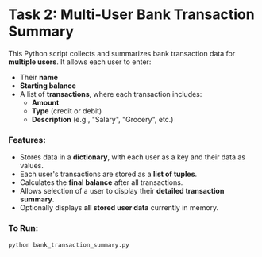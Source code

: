 # Task 2: Multi-User Bank Transaction Summary

This Python script collects and summarizes bank transaction data for **multiple users**. It allows each user to enter:

- Their **name**
- **Starting balance**
- A list of **transactions**, where each transaction includes:
  - **Amount**
  - **Type** (credit or debit)
  - **Description** (e.g., "Salary", "Grocery", etc.)

### Features:
- Stores data in a **dictionary**, with each user as a key and their data as values.
- Each user's transactions are stored as a **list of tuples**.
- Calculates the **final balance** after all transactions.
- Allows selection of a user to display their **detailed transaction summary**.
- Optionally displays **all stored user data** currently in memory.

### To Run:
```bash
python bank_transaction_summary.py